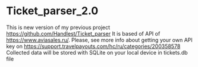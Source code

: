 # Ticket_parser_2.0
This is new version of my previous project https://github.com/Handlest/Ticket_parser
It is based of API of https://www.aviasales.ru/. Please, see more info about getting your own API key on https://support.travelpayouts.com/hc/ru/categories/200358578
Collected data will be stored with SQLite on your local device in tickets.db file
